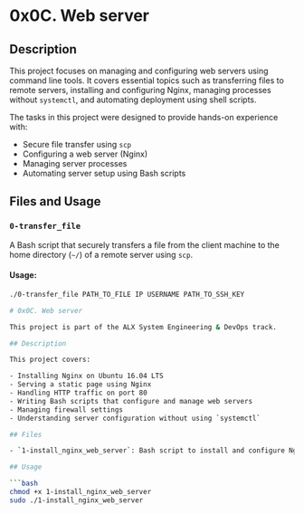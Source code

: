 # 0x0C. Web server

## Description

This project focuses on managing and configuring web servers using command line tools. It covers essential topics such as transferring files to remote servers, installing and configuring Nginx, managing processes without `systemctl`, and automating deployment using shell scripts.

The tasks in this project were designed to provide hands-on experience with:

- Secure file transfer using `scp`
- Configuring a web server (Nginx)
- Managing server processes
- Automating server setup using Bash scripts

## Files and Usage

### `0-transfer_file`
A Bash script that securely transfers a file from the client machine to the home directory (`~/`) of a remote server using `scp`.

#### Usage:
```bash
./0-transfer_file PATH_TO_FILE IP USERNAME PATH_TO_SSH_KEY

# 0x0C. Web server

This project is part of the ALX System Engineering & DevOps track.

## Description

This project covers:

- Installing Nginx on Ubuntu 16.04 LTS
- Serving a static page using Nginx
- Handling HTTP traffic on port 80
- Writing Bash scripts that configure and manage web servers
- Managing firewall settings
- Understanding server configuration without using `systemctl`

## Files

- `1-install_nginx_web_server`: Bash script to install and configure Nginx to return "Hello World!" on GET request to `/`.

## Usage

```bash
chmod +x 1-install_nginx_web_server
sudo ./1-install_nginx_web_server
